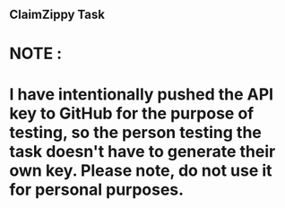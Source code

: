 ## ClaimZippy Task

# NOTE :
# I have intentionally pushed the API key to GitHub for the purpose of testing, so the person testing the task doesn't have to generate their own key. Please note, do not use it for personal purposes.

